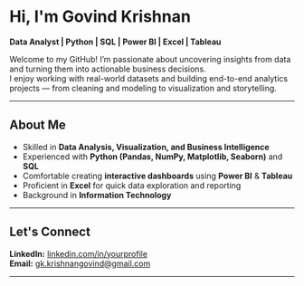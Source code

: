 #  Hi, I'm Govind Krishnan  
**Data Analyst | Python | SQL | Power BI | Excel | Tableau**  

Welcome to my GitHub! I’m passionate about uncovering insights from data and turning them into actionable business decisions.  
I enjoy working with real-world datasets and building end-to-end analytics projects — from cleaning and modeling to visualization and storytelling.

---

## About Me  

- Skilled in **Data Analysis, Visualization, and Business Intelligence**  
- Experienced with **Python (Pandas, NumPy, Matplotlib, Seaborn)** and **SQL**  
- Comfortable creating **interactive dashboards** using **Power BI** & **Tableau**  
- Proficient in **Excel** for quick data exploration and reporting  
- Background in **Information Technology**
---
## Let's Connect  

<!--🌐 **Portfolio:**-->
**LinkedIn:** [linkedin.com/in/yourprofile](#)  
**Email:** gk.krishnangovind@gmail.com  

---

